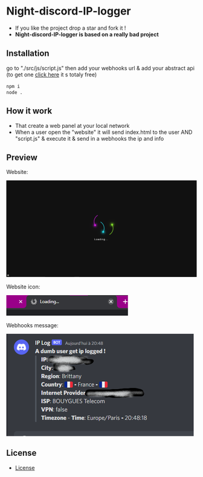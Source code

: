 # **Night-discord-IP-logger**
 - If you like the project drop a star and fork it !
 - **Night-discord-IP-logger is based on a really bad project**

## **Installation**

go to "./src/js/script.js"
then add your webhooks url & add your abstract api (to get one [click here](https://www.abstractapi.com/api/ip-geolocation-api) it s totaly free)

```
npm i
node .
```

## **How it work**

- That create a web panel at your local network
- When a user open the "website" it will send index.html to the user AND "script.js" & execute it & send in a webhooks the ip and info

## **Preview**

Website:

![1](https://github.com/NightSpaceGTT/discord-ip-logger/blob/main/preview/image.png?raw=true)

Website icon:

![2](https://github.com/NightSpaceGTT/discord-ip-logger/blob/main/preview/image2.png?raw=true)

Webhooks message:

![3](https://github.com/NightSpaceGTT/discord-ip-logger/blob/main/preview/image3.png?raw=true)

## **License**

 - [License](https://github.com/NightSpaceGTT/discord-ip-logger/blob/main/LICENSE)
